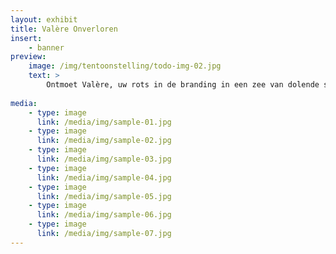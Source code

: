 ```yaml
---
layout: exhibit
title: Valère Onverloren
insert:
    - banner
preview: 
    image: /img/tentoonstelling/todo-img-02.jpg
    text: >
        Ontmoet Valère, uw rots in de branding in een zee van dolende spulletjes...
    
media:
    - type: image
      link: /media/img/sample-01.jpg
    - type: image
      link: /media/img/sample-02.jpg
    - type: image
      link: /media/img/sample-03.jpg
    - type: image
      link: /media/img/sample-04.jpg
    - type: image
      link: /media/img/sample-05.jpg
    - type: image
      link: /media/img/sample-06.jpg
    - type: image
      link: /media/img/sample-07.jpg
---
```

